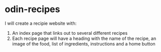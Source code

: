 # odin-recipes

I will create a recipie website with:

1. An index page that links out to several different recipes
2. Each recipe page will have a heading with the name of the recipe, an image of the food, list of ingredients, instructions and a home button